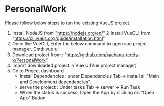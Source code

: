 # PersonalWork

Please follow below steps to run the existing VueJS project.
1. Install NodeJS from "https://nodejs.org/en/"
2.Install VueCLI from  "https://cli.vuejs.org/guide/installation.html"
3. Once the VueCLI, Enter the below command to open vue project manager.
	Cmd: vue ui
4. Download project from : "https://github.com/rachana-reddy-k/PersonalWork"
5. Import downloaded project in Vue UI(Vue project manager)
6. Go to Project dashboard 
	- Install Dependencies : under Dependencies Tab -> install all "Main and Development dependencies".
	- serve the project : Under tasks Tab -> server -> Run Task
	- When the status is success, Open the App by clicking on "Open App" Button
